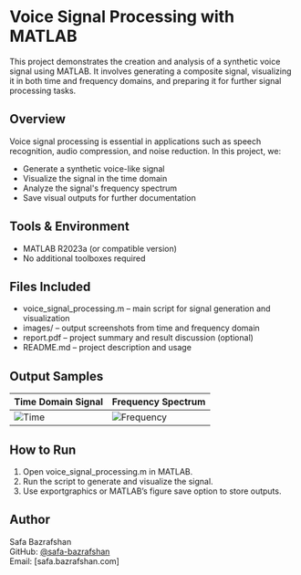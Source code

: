 # Voice Signal Processing with MATLAB

This project demonstrates the creation and analysis of a synthetic voice signal using MATLAB. It involves generating a composite signal, visualizing it in both time and frequency domains, and preparing it for further signal processing tasks.

## Overview

Voice signal processing is essential in applications such as speech recognition, audio compression, and noise reduction. In this project, we:

- Generate a synthetic voice-like signal
- Visualize the signal in the time domain
- Analyze the signal's frequency spectrum
- Save visual outputs for further documentation

## Tools & Environment

- MATLAB R2023a (or compatible version)
- No additional toolboxes required

## Files Included

- voice_signal_processing.m – main script for signal generation and visualization
- images/ – output screenshots from time and frequency domain
- report.pdf – project summary and result discussion (optional)
- README.md – project description and usage

## Output Samples

| Time Domain Signal | Frequency Spectrum |
|--------------------|--------------------|
| ![Time](images/voice_time.png) | ![Frequency](images/voice_freq.png) |

## How to Run

1. Open voice_signal_processing.m in MATLAB.
2. Run the script to generate and visualize the signal.
3. Use exportgraphics or MATLAB’s figure save option to store outputs.

## Author

Safa Bazrafshan  
GitHub: [@safa-bazrafshan](https://github.com/safa-bazrafshan)  
Email: [safa.bazrafshan.com]
